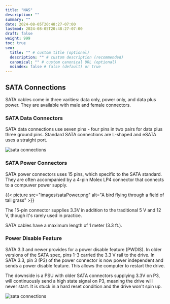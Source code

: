 ```yaml
---
title: "NAS"
description: ""
summary: ""
date: 2024-08-05T20:48:27-07:00
lastmod: 2024-08-05T20:48:27-07:00
draft: false
weight: 999
toc: true
seo:
  title: "" # custom title (optional)
  description: "" # custom description (recommended)
  canonical: "" # custom canonical URL (optional)
  noindex: false # false (default) or true
---
```


## SATA Connections

SATA cables come in three varities: data only, power only, and data plus power. They are available with male and female connectors.

### SATA Data Connectors

SATA data connections use seven pins - four pins in two pairs for data plus three ground pins. Standard SATA connections are L-shaped and eSATA uses a straight port.

![sata connections](images/sataPorts.png)

### SATA Power Connectors

SATA power connectors uses 15 pins, which specific to the SATA standard. They are often accompanied by a 4-pin Molex LP4 connector that connects to a compuwer power supply.

<!-- ![sata connections](images/sataPower.png) -->

{{< picture src="images/sataPower.png" alt="A bird flying through a field of tall grass" >}}

The 15-pin connector supplies 3.3V in addition to the traditional 5 V and 12 V, though it's rarely used in practice.

SATA cables have a maximum length of 1 meter (3.3 ft.).

### Power Disable Feature

SATA 3.3 and newer provides for a power disable feature (PWDIS). In older versions of the SATA spec, pins 1-3 carried the 3.3 V rail to the drive. In SATA 3.3, pin 3 (P3) of the power connector is now power independent and sends a power disable feature. This allows the computer to restart the drive.

The downside is a PSU with older SATA connectors supplying 3.3V on P3, will continuously send a high state signal on P3, meaning the drive will never start. It is stuck in a hard reset condition and the drive won't spin up.

![sata connections](images/sataPowerPinout.png)
